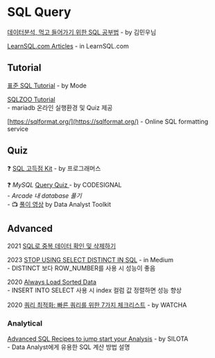 # SQL Query

[데이터분석, 먹고 들어가기 위한 SQL 공부법](https://brunch.co.kr/@minu-log/5) - by 김민우님

[LearnSQL.com Articles](https://learnsql.com/blog/) - in LearnSQL.com

## Tutorial

[표준 SQL Tutorial](https://mode.com/sql-tutorial/) - by Mode

[SQLZOO Tutorial\
](https://sqlzoo.net/wiki/SQL\_Tutorial)  - mariadb 온라인 실행환경 및 Quiz 제공&#x20;

[https://sqlformat.org/](https://sqlformat.org/) - Online SQL formatting service

## Quiz

❓ [SQL 고득점 Kit](https://programmers.co.kr/learn/challenges?tab=sql\_practice\_kit) - by 프로그래머스

❓ _MySQL_ [Query Quiz ](https://codesignal.com/) - by CODESIGNAL\
&#x20; \-  _Arcade 내 database 풀기_\
&#x20; _-_  📺 [풀이 영상](https://www.youtube.com/playlist?list=PL8LH8gB86EpPWfgS-5a651zhL3RhLeqPH) by Data Analyst Toolkit

## Advanced

2021 [SQL로 중복 데이터 확인 및 삭제하기](https://yahwang.github.io/posts/79)

2023 [STOP USING SELECT DISTINCT IN SQL](https://medium.com/@exceldispensing/stope-using-select-distinct-in-sql-9d98a3831968) - in Medium\
&#x20; \- DISTINCT 보다 ROW\_NUMBER를 사용 시 성능이 좋음

2020 [Always Load Sorted Data](https://hakibenita.com/sql-tricks-application-dba#always-load-sorted-data)\
&#x20; \- INSERT INTO SELECT 사용 시 index 컬럼 값 정렬하면 성능 향상&#x20;

2020 [쿼리 최적화: 빠른 쿼리를 위한 7가지 체크리스트](https://medium.com/watcha/%EC%BF%BC%EB%A6%AC-%EC%B5%9C%EC%A0%81%ED%99%94-%EC%B2%AB%EA%B1%B8%EC%9D%8C-%EB%B3%B4%EB%8B%A4-%EB%B9%A0%EB%A5%B8-%EC%BF%BC%EB%A6%AC%EB%A5%BC-%EC%9C%84%ED%95%9C-7%EA%B0%80%EC%A7%80-%EC%B2%B4%ED%81%AC-%EB%A6%AC%EC%8A%A4%ED%8A%B8-bafec9d2c073) - by WATCHA

### Analytical

[Advanced SQL Recipes to jump start your Analysis](http://www.silota.com/docs/recipes/) - by SILOTA\
&#x20; \-  Data Analyst에게 유용한 SQL 계산 방법 설명
